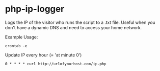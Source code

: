 # php-ip-logger

Logs the IP of the visitor who runs the script to a .txt file.
Useful when you don't have a dynamic DNS and need to access your home network.

Example Usage: 

``crontab -e``

Update IP every hour (= 'at minute 0')

``0 * * * * curl http://urlofyourhost.com/ip.php ``
